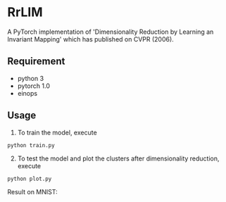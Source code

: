 # RrLIM
A PyTorch implementation of 'Dimensionality Reduction by Learning an Invariant Mapping' which has published on CVPR (2006).

## Requirement
* python 3
* pytorch 1.0
* einops

## Usage
1. To train the model, execute
```
python train.py
```

2. To test the model and plot the clusters after dimensionality reduction, execute
```
python plot.py
```
Result on MNIST:
